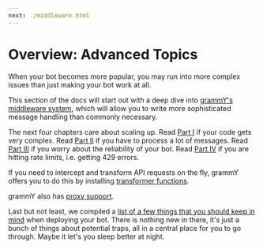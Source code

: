 ```yaml
---
next: ./middleware.html
---
```


# Overview: Advanced Topics

When your bot becomes more popular, you may run into more complex issues than just making your bot work at all.

This section of the docs will start out with a deep dive into [grammY's middleware system](./middleware.md), which will allow you to write more sophisticated message handling than commonly necessary.

The next four chapters care about scaling up.
Read [Part I](./structuring.md) if your code gets very complex.
Read [Part II](./scaling.md) if you have to process a lot of messages.
Read [Part III](./reliability.md) if you worry about the reliability of your bot.
Read [Part IV](./flood.md) if you are hitting rate limits, i.e. getting 429 errors.

If you need to intercept and transform API requests on the fly, grammY offers you to do this by installing [transformer functions](./transformers.md).

grammY also has [proxy support](./proxy.md).

Last but not least, we compiled a [list of a few things that you should keep in mind](./deployment.md) when deploying your bot.
There is nothing new in there, it's just a bunch of things about potential traps, all in a central place for you to go through.
Maybe it let's you sleep better at night.
